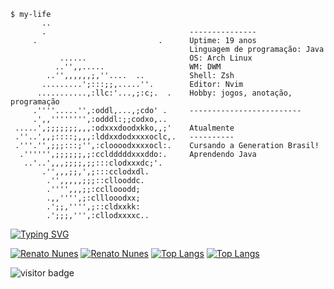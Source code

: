 ```shell
$ my-life
       ..                             
       .                                ---------------
     .                           .      Uptime: 19 anos
                                        Linguagem de programação: Java
           ......                       OS: Arch Linux
          ..'',,.....                   WM: DWM
        ..'',,,,,,;,''....  ..          Shell: Zsh
       .........';:::;;,.....''.        Editor: Nvim
      ...........,:llc:'...,;:c;.  .    Hobby: jogos, anotação, programação
     .''''.....'',:oddl,...,;cdo' .     -------------------------
     .',,'''''''',:odddl:;;codxo,..     
 .....',;;;;;;;,,,:odxxxdoodxkko,,;'    Atualmente
 .''..',,;::::;,,,:lddxxdodxxxxoclc,.   ----------
 .'''.'',;;;:::;'',:cloooodxxxxocl:.    Cursando a Generation Brasil!
  .'''''',;;;;;;,;:ccldddddxxxddo:.     Aprendendo Java
   ..'..',,,;;;;,;;:::clodxxxdc;'.      
       .'',,,;;,',;:::cclodxdl.         
        .'',,,,,;;;::cllooddc.          
        .'''',,,;;:ccllooodd;           
        .,,'''',;:clllooodxx;           
        .';;,'''',;::cldxxkk:           
        .';;;,''',:cllodxxxxc..   
```

[![Typing SVG](https://readme-typing-svg.herokuapp.com/?color=4b8dda&size=25&center=true&vCenter=true&width=1000&lines=Olá,+Meu+nome+é+Renato+Nunes;Tenho+19+anos;Sou+de+São+Paulo;Atualmente+cursando+a+Generation+Brasil!+:%29)](https://git.io/typing-svg)

[![Renato Nunes](https://github-readme-stats.vercel.app/api?username=renatonunes74&show_icons=true&theme=github_dark#gh-dark-mode-only)](https://github.com/anuraghazra/github-readme-stats#gh-dark-mode-only)
[![Renato Nunes](https://github-readme-stats.vercel.app/api?username=renatonunes74&show_icons=true&theme=default#gh-light-mode-only)](https://github.com/anuraghazra/github-readme-stats#gh-light-mode-only)
[![Top Langs](https://github-readme-stats.vercel.app/api/top-langs/?username=renatonunes74&layout=compact&theme=github_dark#gh-dark-mode-only)](https://github.com/anuraghazra/github-readme-stats#gh-dark-mode-only)
[![Top Langs](https://github-readme-stats.vercel.app/api/top-langs/?username=renatonunes74&layout=compact&theme=default#gh-light-mode-only)](https://github.com/anuraghazra/github-readme-stats#gh-light-mode-only)

![visitor badge](https://visitor-badge.glitch.me/badge?page_id=renatonunes74.visitor-badge&left_text=Contador%20de%20Visitantes)
